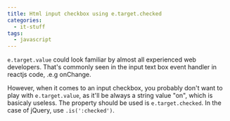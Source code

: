 ```yaml
---
title: Html input checkbox using e.target.checked
categories:
  - it-stuff
tags:
  - javascript
---
```


`e.target.value` could look familiar by almost all experienced web developers. That's commonly seen in the input text box event handler in reactjs code, .e.g onChange.

However, when it comes to an input checkbox, you probably don't want to play with `e.target.value`, as it'll be always a string value "on", which is basicaly useless. The property should be used is `e.target.checked`. In the case of jQuery, use `.is(':checked')`.
